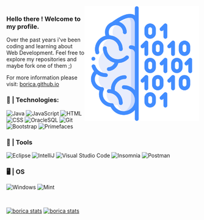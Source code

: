 <img src="assets/brainn.png" max-width="300px" width="300px" align="right" alt="Computer">

### Hello there ! Welcome to my profile.

Over the past years i've been coding and learning about Web Development. Feel free to explore my repositories and maybe fork one of them ;)

For more information please visit: [borica.github.io](https://borica.github.io)

### 🤖 | Technologies:

  ![Java](https://img.shields.io/badge/Java-316192?style=for-the-badge&logo=java&logoColor=white)
  ![JavaScript](https://img.shields.io/badge/JavaScript-316192?style=for-the-badge&logo=JavaScript&logoColor=white)
  ![HTML](https://img.shields.io/badge/HTML-316192?style=for-the-badge&logo=HTML5&logoColor=white)
  ![CSS](https://img.shields.io/badge/CSS-316192?style=for-the-badge&logo=CSS3&logoColor=white)
  ![OracleSQL](https://img.shields.io/badge/OracleSQL-316192?style=for-the-badge&logo=Oracle&logoColor=white)
  ![Git](https://img.shields.io/badge/-Git-316192?style=for-the-badge&logo=git&logoColor=white)
  ![Bootstrap](https://img.shields.io/badge/Bootstrap-316192?style=for-the-badge&logo=Bootstrap&logoColor=white)
  ![Primefaces](https://img.shields.io/badge/Primefaces-316192?style=for-the-badge&logo=Primefaces&logoColor=white)
  

### 🔧 | Tools

  ![Eclipse](https://img.shields.io/badge/Eclipse-430098?style=for-the-badge&logo=eclipse&logoColor=white)
  ![IntelliJ](https://img.shields.io/badge/IntelliJ-430098?style=for-the-badge&logo=intellij-idea&logoColor=white)
  ![Visual Studio Code](https://img.shields.io/badge/VSCode-430098?style=for-the-badge&logo=visual-studio-code&logoColor=white)
  ![Insomnia](https://img.shields.io/badge/Insomnia-430098?style=for-the-badge&logo=insomnia&logoColor=white)
  ![Postman](https://img.shields.io/badge/Postman-430098?style=for-the-badge&logo=postman&logoColor=white)

### 🖥️ | OS
  ![Windows](https://img.shields.io/badge/Windows-00FFFF?style=for-the-badge&logo=Windows&logoColor=black)
  ![Mint](https://img.shields.io/badge/Mint-00FFFF?style=for-the-badge&logo=Linux-Mint&logoColor=black)
  
<br/>

[![borica stats](https://github-readme-stats.vercel.app/api?username=borica&theme=tokyonight)](https://github.com/borica/)
[![borica stats](https://github-readme-stats.vercel.app/api/top-langs/?username=borica&hide=html&layout=compact&theme=tokyonight)](https://github.com/borica/)
